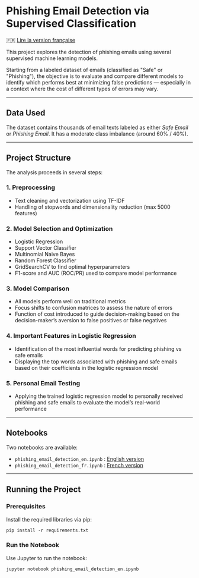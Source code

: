 # Phishing Email Detection via Supervised Classification

🇫🇷 [Lire la version française](README_fr.md)

This project explores the detection of phishing emails using several supervised machine learning models.

Starting from a labeled dataset of emails (classified as "Safe" or "Phishing"), the objective is to evaluate and compare different models to identify which performs best at minimizing false predictions — especially in a context where the cost of different types of errors may vary.

---

## Data Used

The dataset contains thousands of email texts labeled as either *Safe Email* or *Phishing Email*. It has a moderate class imbalance (around 60% / 40%).

---

## Project Structure

The analysis proceeds in several steps:

### 1. Preprocessing

- Text cleaning and vectorization using TF-IDF
- Handling of stopwords and dimensionality reduction (max 5000 features)

### 2. Model Selection and Optimization

- Logistic Regression  
- Support Vector Classifier  
- Multinomial Naive Bayes  
- Random Forest Classifier  
- GridSearchCV to find optimal hyperparameters  
- F1-score and AUC (ROC/PR) used to compare model performance

### 3. Model Comparison

- All models perform well on traditional metrics  
- Focus shifts to confusion matrices to assess the nature of errors  
- Function of cost introduced to guide decision-making based on the decision-maker’s aversion to false positives or false negatives  

### 4. Important Features in Logistic Regression

- Identification of the most influential words for predicting phishing vs safe emails 
- Displaying the top words associated with phishing and safe emails based on their coefficients in the logistic regression model

### 5. Personal Email Testing

- Applying the trained logistic regression model to personally received phishing and safe emails to evaluate the model’s real-world performance  

---

## Notebooks

Two notebooks are available:

* `phishing_email_detection_en.ipynb` : [English version](phishing_email_detection_en.ipynb)  
* `phishing_email_detection_fr.ipynb` : [French version](phishing_email_detection_fr.ipynb)  

---

## Running the Project

### Prerequisites

Install the required libraries via pip:

```pip install -r requirements.txt```

### Run the Notebook

Use Jupyter to run the notebook:

```jupyter notebook phishing_email_detection_en.ipynb```
